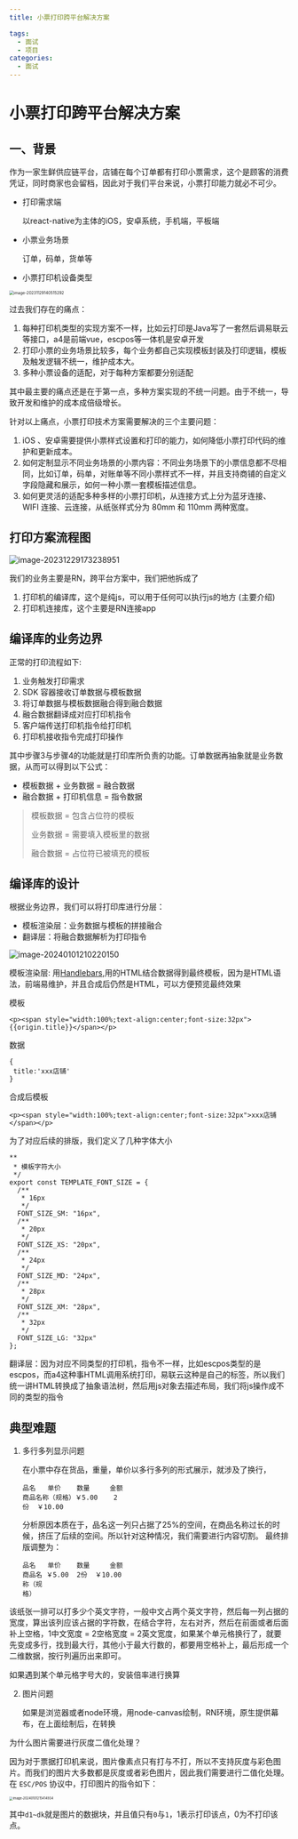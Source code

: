 ```yaml
---
title: 小票打印跨平台解决方案

tags:
  - 面试
  - 项目
categories:
  - 面试
---
```


# 小票打印跨平台解决方案

## 一、背景

作为一家生鲜供应链平台，店铺在每个订单都有打印小票需求，这个是顾客的消费凭证，同时商家也会留档，因此对于我们平台来说，小票打印能力就必不可少。

- 打印需求端

  以react-native为主体的iOS，安卓系统，手机端，平板端

- 小票业务场景

  订单，码单，货单等

- 小票打印机设备类型

<img src="https://cdn.jsdelivr.net/gh/jswangtao/imgsbed/posts/20231129141904.png" alt="image-20231129140515292" style="zoom:50%;" />

过去我们存在的痛点：

1. 每种打印机类型的实现方案不一样，比如云打印是Java写了一套然后调易联云等接口，a4是前端vue，escpos等一体机是安卓开发
2. 打印小票的业务场景比较多，每个业务都自己实现模板封装及打印逻辑，模板及触发逻辑不统一，维护成本大。
3. 多种小票设备的适配，对于每种方案都要分别适配

其中最主要的痛点还是在于第一点，多种方案实现的不统一问题。由于不统一，导致开发和维护的成本成倍级增长。

针对以上痛点，小票打印技术方案需要解决的三个主要问题：

1. iOS 、安卓需要提供小票样式设置和打印的能力，如何降低小票打印代码的维护和更新成本。
2. 如何定制显示不同业务场景的小票内容：不同业务场景下的小票信息都不尽相同，比如订单，码单，对账单等不同小票样式不一样，并且支持商铺的自定义字段隐藏和展示，如何一种小票一套模板描述信息。
3. 如何更灵活的适配多种多样的小票打印机，从连接方式上分为蓝牙连接、 WIFI 连接、云连接，从纸张样式分为 80mm 和 110mm 两种宽度。

## 打印方案流程图



![image-20231229173238951](https://cdn.jsdelivr.net/gh/jswangtao/imgsbed/posts/20231229173239.png)

我们的业务主要是RN，跨平台方案中，我们把他拆成了

1. 打印机的编译库，这个是纯js，可以用于任何可以执行js的地方 (主要介绍)
2. 打印机连接库，这个主要是RN连接app

## 编译库的业务边界

正常的打印流程如下:

1. 业务触发打印需求
2. SDK 容器接收订单数据与模板数据
3. 将订单数据与模板数据融合得到融合数据
4. 融合数据翻译成对应打印机指令
5. 客户端传送打印机指令给打印机
6. 打印机接收指令完成打印操作

其中步骤3与步骤4的功能就是打印库所负责的功能。订单数据再抽象就是业务数据，从而可以得到以下公式：

- 模板数据 + 业务数据 = 融合数据
- 融合数据 + 打印机信息 = 指令数据

> 模板数据 = 包含占位符的模板
>
> 业务数据 = 需要填入模板里的数据
>
> 融合数据 = 占位符已被填充的模板

## 编译库的设计

根据业务边界，我们可以将打印库进行分层：

- 模板渲染层：业务数据与模板的拼接融合
- 翻译层：将融合数据解析为打印指令

![image-20240101210220150](https://cdn.jsdelivr.net/gh/jswangtao/imgsbed/posts/20240101210220.png)

模板渲染层: 用[Handlebars](https://handlebarsjs.com/zh/guide/),用的HTML结合数据得到最终模板，因为是HTML语法，前端易维护，并且合成后仍然是HTML，可以方便预览最终效果

模板

```
<p><span style="width:100%;text-align:center;font-size:32px">{{origin.title}}</span></p>
```

数据

```
{
 title:'xxx店铺'
}
```

合成后模板

```
<p><span style="width:100%;text-align:center;font-size:32px">xxx店铺</span></p>
```

为了对应后续的排版，我们定义了几种字体大小

```
**
 * 模板字符大小
 */
export const TEMPLATE_FONT_SIZE = {
  /**
   * 16px
   */
  FONT_SIZE_SM: "16px",
  /**
   * 20px
   */
  FONT_SIZE_XS: "20px",
  /**
   * 24px
   */
  FONT_SIZE_MD: "24px",
  /**
   * 28px
   */
  FONT_SIZE_XM: "28px",
  /**
   * 32px
   */
  FONT_SIZE_LG: "32px"
};
```



翻译层：因为对应不同类型的打印机，指令不一样，比如escpos类型的是escpos，而a4这种事HTML调用系统打印，易联云这种是自己的标签，所以我们统一讲HTML转换成了抽象语法树，然后用js对象去描述布局，我们将js操作成不同的类型的指令

## 典型难题

1. 多行多列显示问题

   在小票中存在货品，重量，单价以多行多列的形式展示，就涉及了换行，

   ```
   品名   单价    数量     金额
   商品名称（规格）￥5.00    2
   份  ￥10.00
   ```

   分析原因本质在于，品名这一列只占据了25%的空间，在商品名称过长的时候，挤压了后续的空间。所以针对这种情况，我们需要进行内容切割。 最终排版调整为：

   ```
   品名   单价    数量     金额
   商品名 ￥5.00  2份  ￥10.00
   称（规
   格）
   ```

​	 	该纸张一排可以打多少个英文字符，一般中文占两个英文字符，然后每一列占据的宽度，算出该列应该占据的字符数，在结合字符，左右对齐，然后在前面或者后面补上空格，1中文宽度 =  2空格宽度 = 2英文宽度，如果某个单元格换行了，就要先变成多行，找到最大行，其他小于最大行数的，都要用空格补上，最后形成一个二维数据，按行列遍历出来即可。

如果遇到某个单元格字号大的，安装倍率进行换算

2. 图片问题

   如果是浏览器或者node环境，用node-canvas绘制，RN环境，原生提供幕布，在上面绘制后，在转换

为什么图片需要进行灰度二值化处理？

因为对于票据打印机来说，图片像素点只有打与不打，所以不支持灰度与彩色图片。而我们的图片大多数都是灰度或者彩色图片，因此我们需要进行二值化处理。在 `ESC/POS` 协议中，打印图片的指令如下：

<img src="https://cdn.jsdelivr.net/gh/jswangtao/imgsbed/posts/20240101215414.png" alt="image-20240101215414934" style="zoom:40%;" />

其中`d1~dk`就是图片的数据块，并且值只有`0`与`1`，1表示打印该点，0为不打印该点。